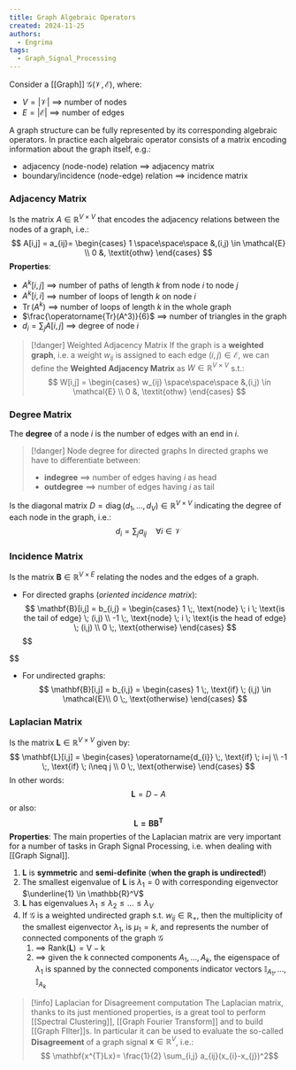 ```yaml
---
title: Graph Algebraic Operators
created: 2024-11-25
authors:
  - Engrima
tags:
  - Graph_Signal_Processing
---
```

Consider a [[Graph]] $\mathcal{G(V,E)}$, where:
- $V=|\mathcal{V|}$ $\implies$ number of nodes
- $E = |\mathcal{E}|$ $\implies$ number of edges

A graph structure can be fully represented by its corresponding algebraic operators. 
In practice each algebraic operator consists of a matrix encoding information about the graph itself, e.g.:
- adjacency (node-node) relation $\implies$ adjacency matrix
- boundary/incidence (node-edge) relation $\implies$ incidence matrix

### Adjacency Matrix

Is the matrix $A \in \mathbb{R}^{V \times V}$ that encodes the adjacency relations between the nodes of a graph, i.e.:
$$
A[i,j] = a_{ij}=
    \begin{cases} 
        1 \space\space\space &,(i,j) \in \mathcal{E} \\
        0 &, \textit{othw}
    \end{cases}
$$
**Properties**:
- $A^k[i,j]$ $\implies$ number of paths of length $k$ from node $i$ to node $j$
- $A^k[i,i]$ $\implies$ number of loops of length $k$ on node $i$
- $\operatorname{Tr}(A^k)$ $\implies$ number of loops of length $k$ in the whole graph
- $\frac{\operatorname{Tr}(A^3)}{6}$ $\implies$ number of triangles in the graph
- $d_i=\sum_j A[i,j]$ $\implies$ degree of node $i$

>[!danger] Weighted Adjacency Matrix
>If the graph is a **weighted graph**, i.e. a weight $w_{ij}$ is assigned to each edge $(i,j) \in \mathcal{E}$, we can define the **Weighted Adjacency Matrix** as $W \in \mathbb{R}^{V \times V}$ s.t.: 
>$$ W[i,j] = \begin{cases} w_{ij} \space\space\space &,(i,j) \in \mathcal{E} \\ 0 &, \textit{othw} \end{cases} $$

### Degree Matrix

The **degree** of a node $i$ is the number of edges with an end in $i$.

>[!danger] Node degree for directed graphs
>In directed graphs we have to differentiate between:
>- **indegree** $\implies$ number of edges having $i$ as head
>- **outdegree** $\implies$ number of edges having $i$ as tail

Is the diagonal matrix $D=\operatorname{diag}(d_{1},\dots, d_{V}) \in \mathbb{R}^{V \times V}$ indicating the degree of each node in the graph, i.e.:
$$
d_i=\sum_j a_{ij} \quad \forall i \in \mathcal{V}
$$
### Incidence Matrix

Is the matrix $\mathbf{B} \in \mathbb{R}^{V \times E}$ relating the nodes and the edges of a graph.
- For directed graphs (*oriented incidence matrix*):
$$
\mathbf{B}[i,j] = b_{i,j} = \begin{cases}
1 \;, \text{node} \; i \; \text{is the tail of edge} \; (i,j) \\
-1 \;, \text{node} \; i \; \text{is the head of edge} \; (i,j)  \\
0 \;, \text{otherwise}
\end{cases}
$$
$$

$$
- For undirected graphs:  
$$
\mathbf{B}[i,j] = b_{i,j} = \begin{cases}
1 \;, \text{if} \; (i,j) \in \mathcal{E}\\
0 \;, \text{otherwise}
\end{cases}
$$

### Laplacian Matrix

Is the matrix $\mathbf{L} \in \mathbb{R}^{V \times V}$ given by:
$$
\mathbf{L}[i,j] = \begin{cases}
\operatorname{d_{i}} \;, \text{if} \; i=j \\
-1 \;, \text{if} \; i\neq j \\
0 \;, \text{otherwise}
\end{cases}
$$
In other words:
$$
\mathbf{L} = D -A
$$
or also:
$$
\mathbf{L=BB^T}
$$
**Properties**:
The main properties of the Laplacian matrix are very important for a number of tasks in Graph Signal Processing, i.e. when dealing with [[Graph Signal]].
1. $\mathbf{L}$ is **symmetric** and **semi-definite** (**when the graph is undirected!**)
2. The smallest eigenvalue of $\mathbf{L}$ is $\lambda_{1}=0$ with corresponding eigenvector $\underline{1} \in \mathbb{R}^V$
3. $\mathbf{L}$ has eigenvalues $\lambda_{1} \leq \lambda_{2} \leq \dots \leq \lambda_{V}$
4. If $\mathcal{G}$ is a weighted undirected graph s.t. $w_{ij} \in \mathbb{R_{+}}$, then the multiplicity of the smallest eigenvector $\lambda_{1}$, is $\mu_{1}=k$, and represents the number of connected components of the graph $\mathcal{G}$
	1. $\implies$ $\operatorname{Rank(\mathbf{L})=V-k}$
	2. $\implies$ given the k connected components $A_{1},\dots, A_{k}$, the eigenspace of $\lambda_{1}$ is spanned by the connected components indicator vectors $\mathbb{I}_{A_{1}},\dots,\mathbb{I}_{A_{k}}$

>[!info] Laplacian for Disagreement computation
>The Laplacian matrix, thanks to its just mentioned properties, is a great tool to perform [[Spectral Clustering]], [[Graph Fourier Transform]] and to build [[Graph FIlter]]s. In particular it can be used to evaluate the so-called **Disagreement** of a graph signal $\mathbf{x} \in \mathbb{R}^V$, i.e.: $$ \mathbf{x^{T}Lx}= \frac{1}{2} \sum_{i,j} a_{ij}(x_{i}-x_{j})^2$$

